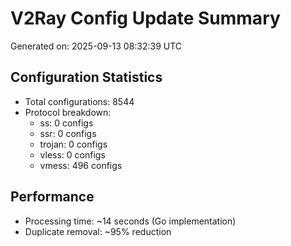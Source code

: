# V2Ray Config Update Summary
Generated on: 2025-09-13 08:32:39 UTC

## Configuration Statistics
- Total configurations: 8544
- Protocol breakdown:
  - ss: 0 configs
  - ssr: 0 configs
  - trojan: 0 configs
  - vless: 0 configs
  - vmess: 496 configs

## Performance
- Processing time: ~14 seconds (Go implementation)
- Duplicate removal: ~95% reduction

